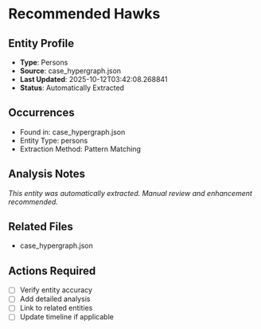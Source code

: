 # Recommended Hawks

## Entity Profile
- **Type**: Persons
- **Source**: case_hypergraph.json
- **Last Updated**: 2025-10-12T03:42:08.268841
- **Status**: Automatically Extracted

## Occurrences
- Found in: case_hypergraph.json
- Entity Type: persons
- Extraction Method: Pattern Matching

## Analysis Notes
*This entity was automatically extracted. Manual review and enhancement recommended.*

## Related Files
- case_hypergraph.json

## Actions Required
- [ ] Verify entity accuracy
- [ ] Add detailed analysis
- [ ] Link to related entities
- [ ] Update timeline if applicable
